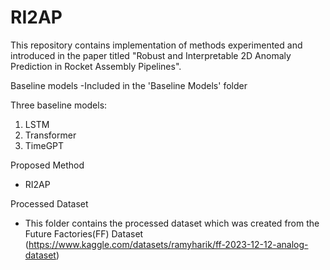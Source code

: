 # RI2AP

This repository contains implementation of methods experimented and introduced in the paper titled "Robust and Interpretable 2D Anomaly Prediction in Rocket Assembly Pipelines".

Baseline models
-Included in the 'Baseline Models' folder

Three baseline models:
1. LSTM
2. Transformer
3. TimeGPT


Proposed Method
* RI2AP 

Processed Dataset
- This folder contains the processed dataset which was created from the Future Factories(FF) Dataset (https://www.kaggle.com/datasets/ramyharik/ff-2023-12-12-analog-dataset)

